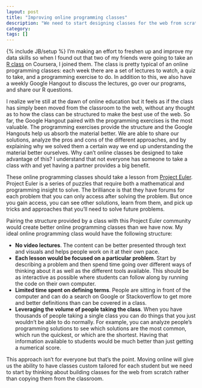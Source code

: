 ```yaml
---
layout: post
title: "Improving online programming classes"
description: "We need to start designing classes for the web from scratch rather than adapting classes from the classroom."
category:
tags: []
---
```

{% include JB/setup %}
I’m making an effort to freshen up and improve my data skills so when I found out that two of my friends were going to take an <a href="https://class.coursera.org/compdata-002/class/index">R class</a> on Coursera, I joined them. The class is pretty typical of an online programming classes: each week there are a set of lectures to watch, a quiz to take, and a programming exercise to do. In addition to this, we also have a weekly Google Hangout to discuss the lectures, go over our programs, and share our R questions.

I realize we’re still at the dawn of online education but it feels as if the class has simply been moved from the classroom to the web, without any thought as to how the class can be structured to make the best use of the web. So far, the Google Hangout paired with the programming exercises is the most valuable. The programming exercises provide the structure and the Google Hangouts help us absorb the material better. We are able to share our solutions, analyze the pros and cons of the different approaches, and by explaining why we solved them a certain way we end up understanding the material better ourselves. Why can’t online classes be designed to take advantage of this? I understand that not everyone has someone to take a class with and yet having a partner provides a big benefit.

These online programming classes should take a lesson from <a href="http://projecteuler.net/">Project Euler</a>. Project Euler is a series of puzzles that require both a mathematical and programming insight to solve. The brilliance is that they have forums for each problem that you can only access after solving the problem. But once you gain access, you can see other solutions, learn from them, and pick up tricks and approaches that you’ll need to solve future problems.

Pairing the structure provided by a class with this Project Euler community would create better online programming classes than we have now. My ideal online programming class would have the following structure:
<ul>
<li><b>No video lectures</b>. The content can be better presented through text and visuals and helps people work on it at their own pace.</li>
<li><b>Each lesson would be focused on a particular problem</b>. Start by describing a problem and then spend time going over different ways of thinking about it as well as the different tools available. This should be as interactive as possible where students can follow along by running the code on their own computer.</li>
<li><b>Limited time spent on defining terms</b>. People are sitting in front of the computer and can do a search on Google or Stackoverflow to get more and better definitions than can be covered in a class.</li>
<li><b>Leveraging the volume of people taking the class</b>. When you have thousands of people taking a single class you can do things that you just wouldn’t be able to do normally. For example, you can analyze people’s programming solutions to see which solutions are the most common, which run the quickest, or which are the shortest. Having that information available to students would be much better than just getting a numerical score.</li>
</ul>

This approach isn’t for everyone but that’s the point. Moving online will give us the ability to have classes custom tailored for each student but we need to start by thinking about building classes for the web from scratch rather than copying them from the classroom.